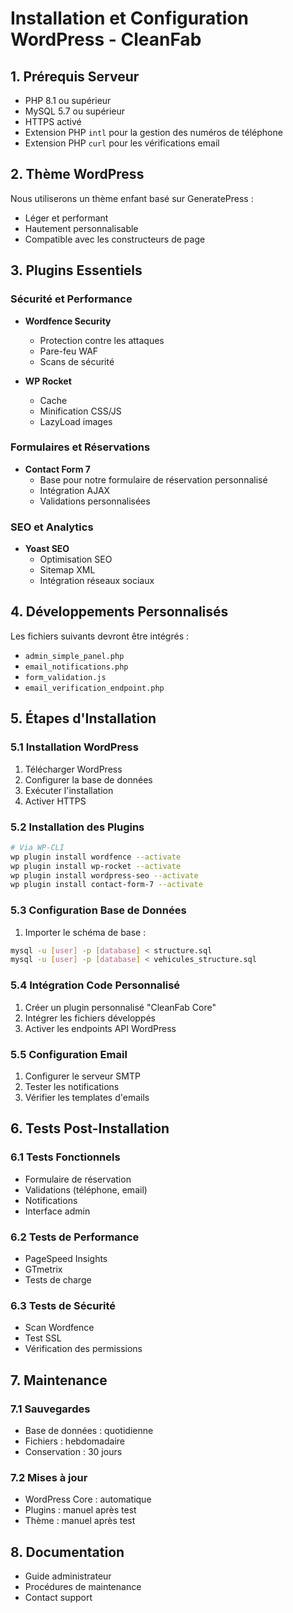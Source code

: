# Installation et Configuration WordPress - CleanFab

## 1. Prérequis Serveur
- PHP 8.1 ou supérieur
- MySQL 5.7 ou supérieur
- HTTPS activé
- Extension PHP `intl` pour la gestion des numéros de téléphone
- Extension PHP `curl` pour les vérifications email

## 2. Thème WordPress
Nous utiliserons un thème enfant basé sur GeneratePress :
- Léger et performant
- Hautement personnalisable
- Compatible avec les constructeurs de page

## 3. Plugins Essentiels

### Sécurité et Performance
- **Wordfence Security**
  - Protection contre les attaques
  - Pare-feu WAF
  - Scans de sécurité

- **WP Rocket**
  - Cache
  - Minification CSS/JS
  - LazyLoad images

### Formulaires et Réservations
- **Contact Form 7**
  - Base pour notre formulaire de réservation personnalisé
  - Intégration AJAX
  - Validations personnalisées

### SEO et Analytics
- **Yoast SEO**
  - Optimisation SEO
  - Sitemap XML
  - Intégration réseaux sociaux

## 4. Développements Personnalisés
Les fichiers suivants devront être intégrés :
- `admin_simple_panel.php`
- `email_notifications.php`
- `form_validation.js`
- `email_verification_endpoint.php`

## 5. Étapes d'Installation

### 5.1 Installation WordPress
1. Télécharger WordPress
2. Configurer la base de données
3. Exécuter l'installation
4. Activer HTTPS

### 5.2 Installation des Plugins
```bash
# Via WP-CLI
wp plugin install wordfence --activate
wp plugin install wp-rocket --activate
wp plugin install wordpress-seo --activate
wp plugin install contact-form-7 --activate
```

### 5.3 Configuration Base de Données
1. Importer le schéma de base :
```bash
mysql -u [user] -p [database] < structure.sql
mysql -u [user] -p [database] < vehicules_structure.sql
```

### 5.4 Intégration Code Personnalisé
1. Créer un plugin personnalisé "CleanFab Core"
2. Intégrer les fichiers développés
3. Activer les endpoints API WordPress

### 5.5 Configuration Email
1. Configurer le serveur SMTP
2. Tester les notifications
3. Vérifier les templates d'emails

## 6. Tests Post-Installation

### 6.1 Tests Fonctionnels
- Formulaire de réservation
- Validations (téléphone, email)
- Notifications
- Interface admin

### 6.2 Tests de Performance
- PageSpeed Insights
- GTmetrix
- Tests de charge

### 6.3 Tests de Sécurité
- Scan Wordfence
- Test SSL
- Vérification des permissions

## 7. Maintenance

### 7.1 Sauvegardes
- Base de données : quotidienne
- Fichiers : hebdomadaire
- Conservation : 30 jours

### 7.2 Mises à jour
- WordPress Core : automatique
- Plugins : manuel après test
- Thème : manuel après test

## 8. Documentation
- Guide administrateur
- Procédures de maintenance
- Contact support